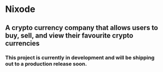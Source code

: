 # Nixode
## A crypto currency company that allows users to buy, sell, and view their favourite crypto currencies
### This project is currently in development and will be shipping out to a production release soon.

